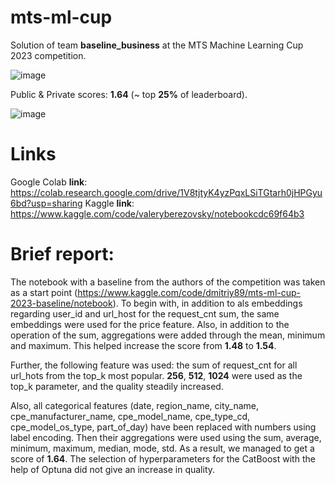 # mts-ml-cup
Solution of team **baseline_business** at the MTS Machine Learning Cup 2023 competition.


![image](https://user-images.githubusercontent.com/61282340/229229125-b48b3929-dd40-434d-80ea-e5545b70d1b5.png)

Public & Private scores: **1.64** (~ top **25%** of leaderboard).

![image](https://user-images.githubusercontent.com/61282340/229232507-a03a911a-6443-43cd-bcaf-f049135012f9.png)


# Links

Google Colab **link**: https://colab.research.google.com/drive/1V8tjtyK4yzPqxLSiTGtarh0jHPGyu6bd?usp=sharing
Kaggle **link**: https://www.kaggle.com/code/valeryberezovsky/notebookcdc69f64b3

# Brief report:

The notebook with a baseline from the authors of the competition was taken as a start point (https://www.kaggle.com/code/dmitriy89/mts-ml-cup-2023-baseline/notebook). To begin with, in addition to als embeddings regarding user_id and url_host for the request_cnt sum, the same embeddings were used for the price feature. Also, in addition to the operation of the sum, aggregations were added through the mean, minimum and maximum. This helped increase the score from **1.48** to **1.54**.

Further, the following feature was used: the sum of request_cnt for all url_hots from the top_k most popular. **256**, **512**, **1024** were used as the top_k parameter, and the quality steadily increased.

Also, all categorical features (date, region_name, city_name, cpe_manufacturer_name, cpe_model_name, cpe_type_cd, cpe_model_os_type, part_of_day) have been replaced with numbers using label encoding. Then their aggregations were used using the sum, average, minimum, maximum, median, mode, std.
As a result, we managed to get a score of **1.64**. The selection of hyperparameters for the CatBoost with the help of Optuna did not give an increase in quality.
